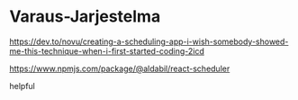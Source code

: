 # Varaus-Jarjestelma

https://dev.to/novu/creating-a-scheduling-app-i-wish-somebody-showed-me-this-technique-when-i-first-started-coding-2icd

https://www.npmjs.com/package/@aldabil/react-scheduler

helpful
